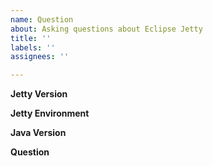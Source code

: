 ```yaml
---
name: Question
about: Asking questions about Eclipse Jetty
title: ''
labels: ''
assignees: ''

---
```


**Jetty Version**

**Jetty Environment**
<!-- Applicable only for jetty-12, choose: core, ee8, ee9, ee10 -->

**Java Version**

**Question**
